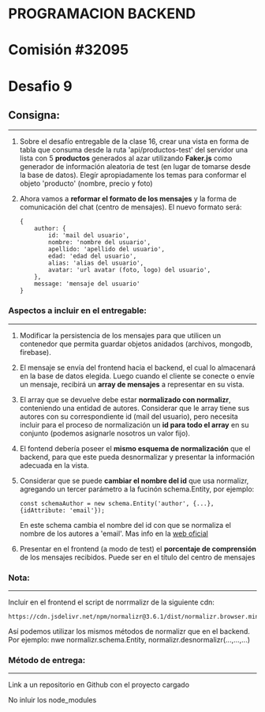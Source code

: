 # PROGRAMACION BACKEND

# Comisión #32095

# Desafio 9

## Consigna:

---

1.  Sobre el desafío entregable de la clase 16, crear una vista en forma de tabla que consuma desde la ruta 'api/productos-test' del servidor una lista con 5 **productos** generados al azar utilizando **Faker.js** como generador de información aleatoria de test (en lugar de tomarse desde la base de datos). Elegír apropiadamente los temas para conformar el objeto 'producto' (nombre, precio y foto)

2.  Ahora vamos a **reformar el formato de los mensajes** y la forma de comunicación del chat (centro de mensajes). El nuevo formato será:

        {
            author: {
                id: 'mail del usuario',
                nombre: 'nombre del usuario',
                apellido: 'apellido del usuario',
                edad: 'edad del usuario',
                alias: 'alias del usuario',
                avatar: 'url avatar (foto, logo) del usuario',
            },
            message: 'mensaje del usuario'
        }

### Aspectos a incluir en el entregable:

---

1.  Modificar la persistencia de los mensajes para que utilicen un contenedor que permita guardar objetos anidados (archivos, mongodb, firebase).

2.  El mensaje se envía del frontend hacia el backend, el cual lo almacenará en la base de datos elegida. Luego cuando el cliente se conecte o envíe un mensaje, recibirá un **array de mensajes** a representar en su vista.

3.  El array que se devuelve debe estar **normalizado con normalizr**, conteniendo una entidad de autores. Considerar que le array tiene sus autores con su correspondiente id (mail del usuario), pero necesita incluir para el proceso de normalización un **id para todo el array** en su conjunto (podemos asignarle nosotros un valor fijo).

4.  El fontend debería poseer el **mismo esquema de normalización** que el backend, para que este pueda desnormalizar y presentar la información adecuada en la vista.

5.  Considerar que se puede **cambiar el nombre del id** que usa normalizr, agregando un tercer parámetro a la fucinón schema.Entity, por ejemplo:

        const schemaAuthor = new schema.Entity('author', {...}, {idAttribute: 'email'});

    En este schema cambia el nombre del id con que se normaliza el nombre de los autores a 'email'. Mas info en la [web oficial](https://github.com/paularmstrong/normalizr/blob/master/docs/api.md)

6.  Presentar en el frontend (a modo de test) el **porcentaje de comprensión** de los mensajes recibidos. Puede ser en el título del centro de mensajes

### Nota:

---

Incluir en el frontend el script de norrmalizr de la siguiente cdn:

    https://cdn.jsdelivr.net/npm/normalizr@3.6.1/dist/normalizr.browser.min.js

Así podemos utilizar los mismos métodos de normalizr que en el backend. Por ejemplo: nwe normalizr.schema.Entity, normalizr.desnormalizr(...,...,...)

### Método de entrega:

---

Link a un repositorio en Github con el proyecto cargado

No inluir los node_modules
